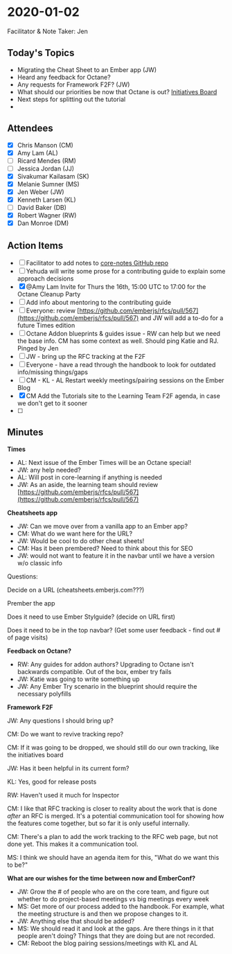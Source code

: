 # 2020-01-02

Facilitator & Note Taker: Jen

## Today's Topics

- Migrating the Cheat Sheet to an Ember app (JW)
- Heard any feedback for Octane?
- Any requests for Framework F2F? (JW)
- What should our priorities be now that Octane is out? [Initiatives Board](https://github.com/orgs/ember-learn/projects/19)
- Next steps for splitting out the tutorial
- 

## Attendees

- [x]  Chris Manson (CM)
- [x]  Amy Lam (AL)
- [ ]  Ricard Mendes (RM)
- [ ]  Jessica Jordan (JJ)
- [x]  Sivakumar Kailasam (SK)
- [x]  Melanie Sumner (MS)
- [x]  Jen Weber (JW)
- [x]  Kenneth Larsen (KL)
- [ ]  David Baker (DB)
- [x]  Robert Wagner (RW)
- [x]  Dan Monroe (DM)

## Action Items

- [ ]  Facilitator to add notes to [core-notes GitHub repo](https://github.com/emberjs/core-notes/)
- [ ]  Yehuda will write some prose for a contributing guide to explain some approach decisions
- [x]  @Amy Lam Invite for Thurs the 16th, 15:00 UTC to 17:00 for the Octane Cleanup Party
- [ ]  Add info about mentoring to the contributing guide
- [ ]  Everyone: review [https://github.com/emberjs/rfcs/pull/567](https://github.com/emberjs/rfcs/pull/567) and JW will add a to-do for a future Times edition
- [ ]  Octane Addon blueprints & guides issue - RW can help but we need the base info. CM has some context as well. Should ping Katie and RJ. Pinged by Jen
- [ ]  JW - bring up the RFC tracking at the F2F
- [ ]  Everyone - have a read through the handbook to look for outdated info/missing things/gaps
- [ ]  CM - KL - AL Restart weekly meetings/pairing sessions on the Ember Blog
- [x]  CM Add the Tutorials site to the Learning Team F2F agenda, in case we don't get to it sooner
- [ ]  

## Minutes

**Times**

- AL: Next issue of the Ember Times will be an Octane special!
- JW: any help needed?
- AL: Will post in core-learning if anything is needed
- JW: As an aside, the learning team should review [https://github.com/emberjs/rfcs/pull/567](https://github.com/emberjs/rfcs/pull/567)

**Cheatsheets app**

- JW: Can we move over from a vanilla app to an Ember app?
- CM: What do we want here for the URL?
- JW: Would be cool to do other cheat sheets!
- CM: Has it been prembered? Need to think about this for SEO
- JW: would not want to feature it in the navbar until we have a version w/o classic info

Questions:

Decide on a URL (cheatsheets.emberjs.com???)

Prember the app

Does it need to use Ember Stylguide? (decide on URL first)

Does it need to be in the top navbar? (Get some user feedback - find out # of page visits)

**Feedback on Octane?**

- RW: Any guides for addon authors? Upgrading to Octane isn't backwards compatible. Out of the box, ember try fails
- JW: Katie was going to write something up
- JW: Any Ember Try scenario in the blueprint should require the necessary polyfills

**Framework F2F**

JW: Any questions I should bring up?

CM: Do we want to revive tracking repo?

CM: If it was going to be dropped, we should still do our own tracking, like the initiatives board

JW: Has it been helpful in its current form?

KL: Yes, good for release posts

RW: Haven't used it much for Inspector

CM: I like that RFC tracking is closer to reality about the work that is done *after* an RFC is merged. It's a potential communication tool for showing how the features come together, but so far it is only useful internally.

CM: There's a plan to add the work tracking to the RFC web page, but not done yet. This makes it a communication tool.

MS: I think we should have an agenda item for this, "What do we want this to be?"

**What are our wishes for the time between now and EmberConf?**

- JW: Grow the # of people who are on the core team, and figure out whether to do project-based meetings vs big meetings every week
- MS: Get more of our process added to the handbook. For example, what the meeting structure is and then we propose changes to it.
- JW: Anything else that should be added?
- MS: We should read it and look at the gaps. Are there things in it that people aren't doing? Things that they are doing but are not recorded.
- CM: Reboot the blog pairing sessions/meetings with KL and AL